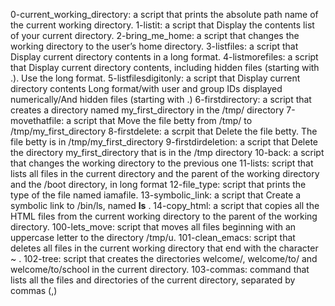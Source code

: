 0-current_working_directory: a script that prints the absolute path name of the current working directory.
1-listit: a script that Display the contents list of your current directory. 
2-bring_me_home: a script that changes the working directory to the user’s home directory.
3-listfiles: a script that Display current directory contents in a long format.
4-listmorefiles: a script that Display current directory contents, including hidden files (starting with .). Use the long format.
5-listfilesdigitonly: a script that Display current directory contents Long format/with user and group IDs displayed numerically/And hidden files (starting with .)
6-firstdirectory: a script that creates a directory named my_first_directory in the /tmp/ directory
7-movethatfile: a script that Move the file betty from /tmp/ to /tmp/my_first_directory
8-firstdelete: a scrpit that Delete the file betty. The file betty is in /tmp/my_first_directory
9-firstdirdeletion: a script that Delete the directory my_first_directory that is in the /tmp directory
10-back: a script that changes the working directory to the previous one
11-lists: script that lists all files in the current directory and the parent of the working directory and the /boot directory, in long format
12-file_type: script that prints the type of the file named iamafile.
13-symbolic_link: a script that Create a symbolic link to /bin/ls, named __ls__ .
14-copy_html: a script that copies all the HTML files from the current working directory to the parent of the working directory.
100-lets_move:  script that moves all files beginning with an uppercase letter to the directory /tmp/u.
101-clean_emacs: script that deletes all files in the current working directory that end with the character ~ .
102-tree:  script that creates the directories welcome/, welcome/to/ and welcome/to/school in the current directory.
103-commas:  command that lists all the files and directories of the current directory, separated by commas (,)
